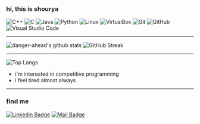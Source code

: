 ### hi, this is shourya
![C++](https://img.shields.io/badge/-C++-00599C?logo=C++&logoColor=white&style=for-the-badge)
![C](https://img.shields.io/badge/-A8B9CC?logo=C&logoColor=white&style=for-the-badge)
![Java](https://img.shields.io/badge/-Java-FF0055?logo=Java&logoColor=white&style=for-the-badge)
![Python](https://img.shields.io/badge/-Python-3776AB?logo=Python&logoColor=white&style=for-the-badge)
![Linux](https://img.shields.io/badge/-Linux-FCC624?logo=Linux&logoColor=white&style=for-the-badge)
![VirtualBox](https://img.shields.io/badge/-VirtualBox-183A61?logo=VirtualBox&logoColor=white&style=for-the-badge)
![Git](https://img.shields.io/badge/-Git-F05032?logo=Git&logoColor=white&style=for-the-badge)
![GitHub](https://img.shields.io/badge/-GitHub-181717?logo=GitHub&logoColor=white&style=for-the-badge)
![Visual Studio Code](https://img.shields.io/badge/-Visual%20Studio%20Code-007ACC?logo=Visual%20Studio%20Code&logoColor=white&style=for-the-badge)

----

<!-- <img src="https://github-readme-stats.vercel.app/api?username=danger-ahead&&show_icons=true&theme=tokyonight"> >
### my gitHub stats -->
![danger-ahead's github stats](https://github-readme-stats.vercel.app/api?username=danger-ahead&show_icons=true&include_all_commits=true&theme=radical)
![GitHub Streak](https://github-readme-streak-stats.herokuapp.com/?user=danger-ahead&theme=radical)

----
![Top Langs](https://github-readme-stats.vercel.app/api/top-langs/?username=danger-ahead&theme=radical)

-  i'm interested in competitive programming
-  i feel tired almost always

----

### find me
[![Linkedin Badge](https://img.shields.io/badge/-shourya--shikhar-blue?style=flat-square&logo=Linkedin&logoColor=white&link=https://www.linkedin.com/in/shourya-shikhar/)](https://www.linkedin.com/in/shourya-shikhar/)
[![Mail Badge](https://img.shields.io/badge/-danger.ahead@pm.me-4B0082?style=flat-square&logo=Email&logoColor=white&link=mailto:danger.ahead@pm.me)](mailto:danger.ahead@pm.me)